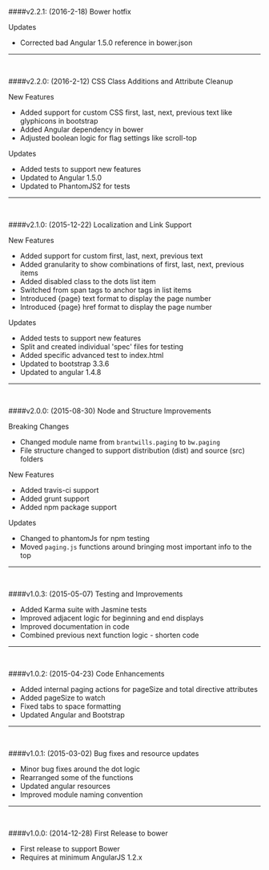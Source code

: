 ####v2.2.1: (2016-2-18) Bower hotfix 

Updates
- Corrected bad Angular 1.5.0 reference in bower.json 

---
<br/>

####v2.2.0: (2016-2-12) CSS Class Additions and Attribute Cleanup

New Features
- Added support for custom CSS first, last, next, previous text like glyphicons in bootstrap
- Added Angular dependency in bower
- Adjusted boolean logic for flag settings like scroll-top

Updates
- Added tests to support new features
- Updated to Angular 1.5.0
- Updated to PhantomJS2 for tests

---
<br/>

####v2.1.0: (2015-12-22) Localization and Link Support

New Features
- Added support for custom first, last, next, previous text
- Added granularity to show combinations of first, last, next, previous items
- Added disabled class to the dots list item 
- Switched from span tags to anchor tags in list items
- Introduced {page} text format to display the page number
- Introduced {page} href format to display the page number 

Updates
- Added tests to support new features
- Split and created individual 'spec' files for testing  
- Added specific advanced test to index.html
- Updated to bootstrap 3.3.6 
- Updated to angular 1.4.8

---
<br/>

####v2.0.0: (2015-08-30) Node and Structure Improvements

Breaking Changes
- Changed module name from `brantwills.paging` to `bw.paging`
- File structure changed to support distribution (dist) and source (src) folders

New Features
- Added travis-ci support
- Added grunt support
- Added npm package support

Updates
- Changed to phantomJs for npm testing
- Moved `paging.js` functions around bringing most important info to the top

---
<br/>

####v1.0.3: (2015-05-07) Testing and Improvements 

- Added Karma suite with Jasmine tests
- Improved adjacent logic for beginning and end displays
- Improved documentation in code
- Combined previous next function logic - shorten code

---
<br/>

####v1.0.2: (2015-04-23) Code Enhancements 

- Added internal paging actions for pageSize and total directive attributes
- Added pageSize to watch
- Fixed tabs to space formatting
- Updated Angular and Bootstrap

---
<br/>

####v1.0.1: (2015-03-02) Bug fixes and resource updates

- Minor bug fixes around the dot logic
- Rearranged some of the functions 
- Updated angular resources
- Improved module naming convention

---
<br/>

####v1.0.0: (2014-12-28) First Release to bower

- First release to support Bower
- Requires at minimum AngularJS 1.2.x
